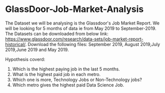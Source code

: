 # GlassDoor-Job-Market-Analysis

The Dataset we will be analysing is the Glassdoor's Job Market Report. We will be looking for 5 months of data ie from May 2019 to September-2019. The Datasets can be downloaded from below link: https://www.glassdoor.com/research/data-sets/job-market-report-historical/. Download the following files: September 2019, August 2019,July 2019,June 2019 and May 2019.

Hypothesis coverd:

1) Which is the highest paying job in the last 5 months.
2) What is the highest paid job in each metro.
3) Which one is more, Technology Jobs or Non-Technology jobs?
4) Which metro gives the highest paid Data Science Job.
